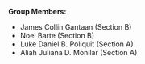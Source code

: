 **Group Members:**
  - James Collin Gantaan (Section B)
  - Noel Barte (Section B)
  - Luke Daniel B. Poliquit  (Section A)
  - Aliah Juliana D. Monilar (Section A)


